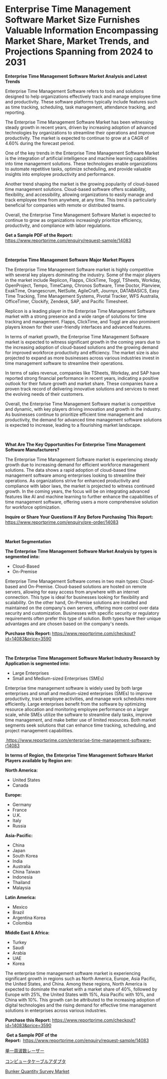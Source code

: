 <p><h1>Enterprise Time Management Software Market Size Furnishes Valuable Information Encompassing Market Share, Market Trends, and Projections Spanning from 2024 to 2031</h1></p><p><strong>Enterprise Time Management Software Market Analysis and Latest Trends</strong></p>
<p><p>Enterprise Time Management Software refers to tools and solutions designed to help organizations effectively track and manage employee time and productivity. These software platforms typically include features such as time tracking, scheduling, task management, attendance tracking, and reporting.</p><p>The Enterprise Time Management Software Market has been witnessing steady growth in recent years, driven by increasing adoption of advanced technologies by organizations to streamline their operations and improve productivity. The market is expected to continue to grow at a CAGR of 4.60% during the forecast period.</p><p>One of the key trends in the Enterprise Time Management Software Market is the integration of artificial intelligence and machine learning capabilities into time management solutions. These technologies enable organizations to automate repetitive tasks, optimize scheduling, and provide valuable insights into employee productivity and performance.</p><p>Another trend shaping the market is the growing popularity of cloud-based time management solutions. Cloud-based software offers scalability, flexibility, and accessibility, allowing organizations to easily manage and track employee time from anywhere, at any time. This trend is particularly beneficial for companies with remote or distributed teams.</p><p>Overall, the Enterprise Time Management Software Market is expected to continue to grow as organizations increasingly prioritize efficiency, productivity, and compliance with labor regulations.</p></p>
<p><strong>Get a Sample PDF of the Report:&nbsp;</strong> <a href="https://www.reportprime.com/enquiry/request-sample/14083">https://www.reportprime.com/enquiry/request-sample/14083</a></p>
<p>&nbsp;</p>
<p><strong>Enterprise Time Management Software Major Market Players</strong></p>
<p><p>The Enterprise Time Management Software market is highly competitive with several key players dominating the industry. Some of the major players in the market include Replicon, Flapps, ClickTime, Toggl, TSheets, Workday, OpenProject, Tempo, TimeCamp, Chronos Software, Time Doctor, Planview, ExakTime, Orangescrum, NetSuite, AgileCraft, Journyx, DATABASICS, Easy Time Tracking, Time Management Systems, Pivotal Tracker, WFS Australia, OfficeTimer, Clockify, Zendesk, SAP, and Pacific Timesheet.</p><p>Replicon is a leading player in the Enterprise Time Management Software market with a strong presence and a wide range of solutions for time tracking and management. Flapps, ClickTime, and Toggl are also prominent players known for their user-friendly interfaces and advanced features.</p><p>In terms of market growth, the Enterprise Time Management Software market is expected to witness significant growth in the coming years due to the increasing adoption of cloud-based solutions and the growing demand for improved workforce productivity and efficiency. The market size is also projected to expand as more businesses across various industries invest in time management software to streamline their operations.</p><p>In terms of sales revenue, companies like TSheets, Workday, and SAP have reported strong financial performance in recent years, indicating a positive outlook for their future growth and market share. These companies have a proven track record of delivering innovative solutions and services to meet the evolving needs of their customers.</p><p>Overall, the Enterprise Time Management Software market is competitive and dynamic, with key players driving innovation and growth in the industry. As businesses continue to prioritize efficient time management and productivity, the demand for advanced time management software solutions is expected to increase, leading to a flourishing market landscape.</p></p>
<p>&nbsp;</p>
<p><strong>What Are The Key Opportunities For Enterprise Time Management Software Manufacturers?</strong></p>
<p><p>The Enterprise Time Management Software market is experiencing steady growth due to increasing demand for efficient workforce management solutions. The data shows a rapid adoption of cloud-based time management software among enterprises looking to streamline their operations. As organizations strive for enhanced productivity and compliance with labor laws, the market is projected to witness continued growth. In the coming years, the focus will be on integrating advanced features like AI and machine learning to further enhance the capabilities of time management software, offering users a more comprehensive solution for workforce optimization.</p></p>
<p><strong>Inquire or Share Your Questions If Any Before Purchasing This Report:</strong> <a href="https://www.reportprime.com/enquiry/pre-order/14083">https://www.reportprime.com/enquiry/pre-order/14083</a></p>
<p>&nbsp;</p>
<p><strong>Market Segmentation</strong></p>
<p><strong>The Enterprise Time Management Software Market Analysis by types is segmented into:</strong></p>
<p><ul><li>Cloud-Based</li><li>On-Premise</li></ul></p>
<p><p>Enterprise Time Management Software comes in two main types: Cloud-based and On-Premise. Cloud-based solutions are hosted on remote servers, allowing for easy access from anywhere with an internet connection. This type is ideal for businesses looking for flexibility and scalability. On the other hand, On-Premise solutions are installed and maintained on the company's own servers, offering more control over data security and customization. Businesses with specific security or regulatory requirements often prefer this type of solution. Both types have their unique advantages and are chosen based on the company's needs.</p></p>
<p><strong>Purchase this Report:&nbsp;</strong><a href="https://www.reportprime.com/checkout?id=14083&price=3590">https://www.reportprime.com/checkout?id=14083&price=3590</a></p>
<p>&nbsp;</p>
<p><strong>The Enterprise Time Management Software Market Industry Research by Application is segmented into:</strong></p>
<p><ul><li>Large Enterprises</li><li>Small and Medium-sized Enterprises (SMEs)</li></ul></p>
<p><p>Enterprise time management software is widely used by both large enterprises and small and medium-sized enterprises (SMEs) to improve productivity, track employee activities, and manage work schedules more efficiently. Large enterprises benefit from the software by optimizing resource allocation and monitoring employee performance on a larger scale, while SMEs utilize the software to streamline daily tasks, improve time management, and make better use of limited resources. Both market segments seek solutions that can enhance time tracking, scheduling, and project management capabilities.</p></p>
<p><a href="https://www.reportprime.com/enterprise-time-management-software-r14083">&nbsp;https://www.reportprime.com/enterprise-time-management-software-r14083</a></p>
<p><strong>In terms of Region, the Enterprise Time Management Software Market Players available by Region are:</strong></p>
<p>
    <p> <strong> North America: </strong>
        <ul>
            <li>United States</li>
            <li>Canada</li>
        </ul>
        </p> 
    <p> <strong> Europe: </strong>
        <ul>
            <li>Germany</li>
            <li>France</li>
            <li>U.K.</li>
            <li>Italy</li>
            <li>Russia</li>
        </ul>
        </p> 
    <p> <strong> Asia-Pacific: </strong>
        <ul>
            <li>China</li>
            <li>Japan</li>
            <li>South Korea</li>
            <li>India</li>
            <li>Australia</li>
            <li>China Taiwan</li>
            <li>Indonesia</li>
            <li>Thailand</li>
            <li>Malaysia</li>
        </ul>
        </p> 
    <p> <strong> Latin America: </strong>
        <ul>
            <li>Mexico</li>
            <li>Brazil</li>
            <li>Argentina Korea</li>
            <li>Colombia</li>
        </ul>
        </p> 
    <p> <strong> Middle East & Africa: </strong>
        <ul>
            <li>Turkey</li>
            <li>Saudi</li>
            <li>Arabia</li>
            <li>UAE</li>
            <li>Korea</li>
        </ul>
    </p>
    </p>
<p><p>The enterprise time management software market is experiencing significant growth in regions such as North America, Europe, Asia Pacific, the United States, and China. Among these regions, North America is expected to dominate the market with a market share of 40%, followed by Europe with 25%, the United States with 15%, Asia Pacific with 10%, and China with 10%. This growth can be attributed to the increasing adoption of digital technologies and the rising demand for effective time management solutions in enterprises across various industries.</p></p>
<p><strong>Purchase this Report: </strong><a href="https://www.reportprime.com/checkout?id=14083&price=3590">https://www.reportprime.com/checkout?id=14083&price=3590</a></p>
<p>&nbsp;<strong>Get a Sample PDF of the Report:&nbsp;&nbsp;</strong><a href="https://www.reportprime.com/enquiry/request-sample/14083">https://www.reportprime.com/enquiry/request-sample/14083</a></p>
<p><strong></strong></p>
<p><p><a href="https://github.com/RodHoppe07/Market-Research-Report-List-1/blob/main/370880525081.md">単一周波数レーザー</a></p><p><a href="https://github.com/laurenreichert/Market-Research-Report-List-1/blob/main/978302725080.md">コンピュータケーブルアダプタ</a></p><p><a href="https://github.com/mbisetmhermsr/Market-Research-Report-List-2/blob/main/bunker-quantity-survey-market.md">Bunker Quantity Survey Market</a></p></p>